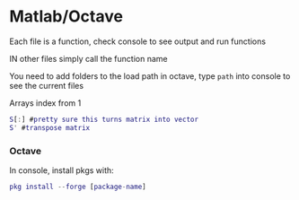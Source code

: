 # Matlab/Octave

Each file is a function, check console to see output and run functions

IN other files simply call the function name

You need to add folders to the load path in octave, type `path` into console to see the current files

Arrays index from 1

```matlab
S[:] #pretty sure this turns matrix into vector
S' #transpose matrix
```

### Octave

In console, install pkgs with:

```matlab
pkg install --forge [package-name]
```

